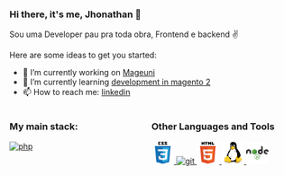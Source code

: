 ### Hi there, it's me, Jhonathan 👋

Sou uma Developer pau pra toda obra, Frontend e backend :v:

Here are some ideas to get you started:

- 🔭 I’m currently working on [Mageuni](https://www.mageuni.com/)
- 🌱 I’m currently learning [development in magento 2](https://github.com/jhonathan93/Magento2)
- 📫 How to reach me: [linkedin](https://www.linkedin.com/in/jhonathan-silva-367541171/)

<div>
    <div style="width: 50%; float: left;">
      <h3 align="left">My main stack:</h3>
      <a href="https://www.php.net/" target="_blank"> 
        <img src="https://raw.githubusercontent.com/jmnote/z-icons/master/svg/php.svg" alt="php" width="40" height="40"/> 
      </a>
    </div>
    <div style="width: 50%; float: right;">
      <h3 align="left">Other Languages and Tools</h3>
      <p align="left"> 
        <a href="https://www.w3schools.com/css/" target="_blank"> 
          <img src="https://raw.githubusercontent.com/devicons/devicon/master/icons/css3/css3-original-wordmark.svg" alt="css3" width="40" height="40"/> 
        </a> 
        <a href="https://git-scm.com/" target="_blank"> 
          <img src="https://www.vectorlogo.zone/logos/git-scm/git-scm-icon.svg" alt="git" width="40" height="40"/> 
        </a> 
        <a href="https://www.w3.org/html/" target="_blank"> 
          <img src="https://raw.githubusercontent.com/devicons/devicon/master/icons/html5/html5-original-wordmark.svg" alt="html5" width="40" height="40"/> 
        </a> 
        <a href="https://www.linux.org/" target="_blank"> 
          <img src="https://raw.githubusercontent.com/devicons/devicon/master/icons/linux/linux-original.svg" alt="linux" width="40" height="40"/> 
        </a> 
        <a href="https://nodejs.org" target="_blank"> 
          <img src="https://raw.githubusercontent.com/devicons/devicon/master/icons/nodejs/nodejs-original-wordmark.svg" alt="nodejs" width="40" height="40"/> 
        </a> 
      </p>
    </div>
</div>
